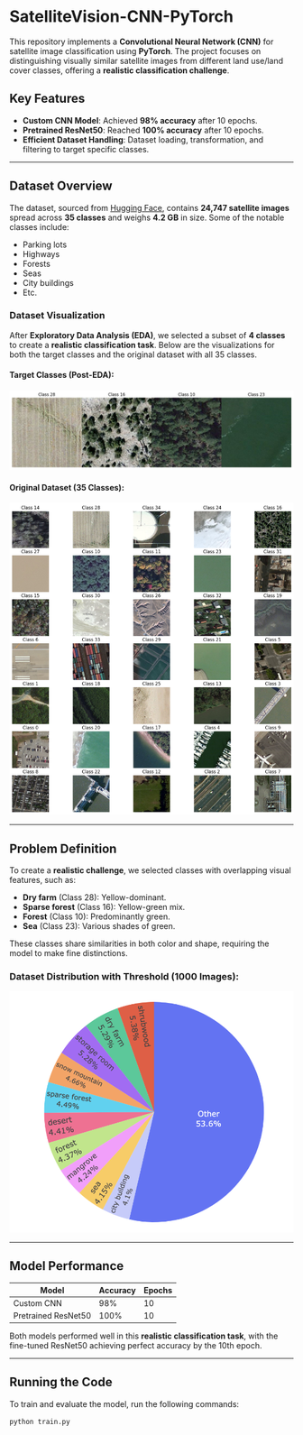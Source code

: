 # SatelliteVision-CNN-PyTorch

This repository implements a **Convolutional Neural Network (CNN)** for satellite image classification using **PyTorch**. The project focuses on distinguishing visually similar satellite images from different land use/land cover classes, offering a **realistic classification challenge**.

## Key Features
- **Custom CNN Model**: Achieved **98% accuracy** after 10 epochs.
- **Pretrained ResNet50**: Reached **100% accuracy** after 10 epochs.
- **Efficient Dataset Handling**: Dataset loading, transformation, and filtering to target specific classes.

---

## Dataset Overview

The dataset, sourced from [Hugging Face](https://huggingface.co/datasets/jonathan-roberts1/RSI-CB256/viewer/default/train?f[label_2][value]=28), contains **24,747 satellite images** spread across **35 classes** and weighs **4.2 GB** in size. Some of the notable classes include:
- Parking lots
- Highways
- Forests
- Seas
- City buildings
- Etc.

### Dataset Visualization

After **Exploratory Data Analysis (EDA)**, we selected a subset of **4 classes** to create a **realistic classification task**. Below are the visualizations for both the target classes and the original dataset with all 35 classes.

#### Target Classes (Post-EDA):
![Target Classes Visualization](images/target_classes.png)

#### Original Dataset (35 Classes):
![Original Dataset Visualization](images/classes.png)

---

## Problem Definition

To create a **realistic challenge**, we selected classes with overlapping visual features, such as:
- **Dry farm** (Class 28): Yellow-dominant.
- **Sparse forest** (Class 16): Yellow-green mix.
- **Forest** (Class 10): Predominantly green.
- **Sea** (Class 23): Various shades of green.

These classes share similarities in both color and shape, requiring the model to make fine distinctions.

### Dataset Distribution with Threshold (1000 Images):
![Dataset Distribution](images/data_distribution_pie.png)

---

## Model Performance

| Model             | Accuracy    | Epochs  |
|-------------------|-------------|---------|
| Custom CNN        | 98%         | 10      |
| Pretrained ResNet50 | 100%       | 10      |

Both models performed well in this **realistic classification task**, with the fine-tuned ResNet50 achieving perfect accuracy by the 10th epoch.

---

## Running the Code

To train and evaluate the model, run the following commands:

```bash
python train.py
